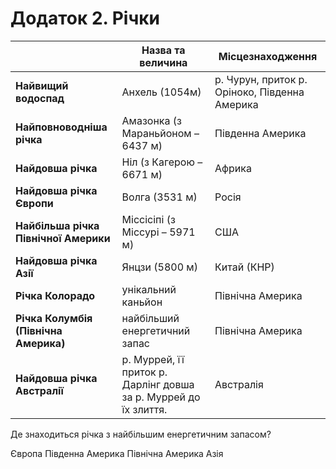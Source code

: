 # Додаток 2. Рiчки
<table>
<thead>
<tr>
<th></th>
<th>Назва та величина</th>
<th>Місцезнаходження</th>
</tr>
</thead>
<tbody>
<tr>
<td><b>Найвищий водоспад</b></td>
<td>Анхель (1054м)</td>
<td> р. Чурун, приток р. Орiноко, Пiвденна Америка</td>
</tr>
<tr>
<td><b>Найповноводнiша рiчка</b></td>
<td>Амазонка (з Мараньйоном – 6437 м)</td>
<td>Пiвденна Америка</td>
</tr>
<tr>
<td><b>Найдовша рiчка</b></td>
<td>Нiл (з Кагерою – 6671 м)</td>
<td> Африка </td>
</tr>
<tr>
<td><b>Найдовша рiчка Європи</b></td>
<td>Волга (3531 м)</td>
<td>Росія</td>
</tr>
<tr>
<td><b>Найбiльша рiчка Пiвнiчної Америки</b></td>
<td>Мiссiсiпi (з Мiссурi – 5971 м)</td>
<td>США </td>
</tr>
<tr>
<td><b>Найдовша рiчка Азiї</b></td>
<td>Янцзи (5800 м)</td>
<td>Китай (КНР)</td>
</tr>
<tr>
<td><b>Рiчка Колорадо</b></td>
<td>унiкальний каньйон</td>
<td>Пiвнiчна Америка</td>
</tr>
<tr>
<td><b>Рiчка Колумбiя (Пiвнiчна Америка)</b></td>
<td>найбiльший енергетичний запас</td>
<td>Пiвнiчна Америка</td>
</tr>
<tr>
<td><b>Найдовша рiчка Австралiї</b></td>
<td>р. Муррей, її приток р. Дарлiнг довша за р. Муррей до їх злиття.</td>
<td> Австралія </td>
</tr>
</tbody>
</table>

<quiz>
<question>
<p>Де знаходиться річка з найбільшим енергетичним запасом?</p>
<answer>Європа</answer>
<answer>Південна Америка</answer>
<answer correct>Північна Америка</answer>
<answer>Азія</answer>
</question>
</quiz>
